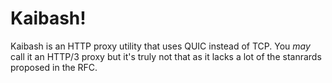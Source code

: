 # Kaibash!

Kaibash is an HTTP proxy utility that uses QUIC instead of TCP. You *may* call it an HTTP/3 proxy but it's truly not that as it lacks a lot of the stanrards proposed in the RFC.
